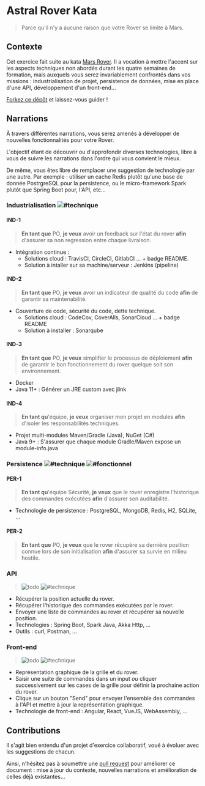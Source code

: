 # Astral Rover Kata
> Parce qu'il n'y a aucune raison que votre Rover se limite à Mars.

## Contexte

Cet exercice fait suite au kata [Mars Rover](https://katalyst.codurance.com/mars-rover). Il a vocation à mettre l'accent sur les aspects techniques non abordés durant les quatre semaines de formation, mais auxquels vous serez invariablement confrontés dans vos missions : industrialisation de projet, persistence de données, mise en place d'une API, développement d'un front-end... 

[Forkez ce dépôt](https://github.com/lelionvert/astral-rover-kata/fork) et laissez-vous guider !


## Narrations

À travers différentes narrations, vous serez amenés à développer de nouvelles fonctionnalités pour votre Rover.

L'objectif étant de découvrir ou d'approfondir diverses technologies, libre à vous de suivre les narrations dans l'ordre
qui vous convient le mieux. 

De même, vous êtes libre de remplacer une suggestion de technologie par une autre. Par exemple : utiliser un cache Redis
plutôt qu'une base de donnée PostrgreSQL pour la persistence, ou le micro-framework Spark plutôt que Spring Boot pour,
l'API, etc...


### Industrialisation ![#technique](https://img.shields.io/badge/%23technique-red.svg)

#### IND-1
> **En tant que** PO, **je veux** avoir un feedback sur l'état du rover **afin** d'assurer sa non regression entre chaque livraison.
  * Intégration continue :
    * Solutions cloud : TravisCI, CircleCI, GitlabCI ... + badge README.
    * Solution à intaller sur sa machine/serveur : Jenkins (pipeline)

#### IND-2
> **En tant que** PO, **je veux** avoir un indicateur de qualité du code **afin** de garantir sa maintenabilité.
  * Couverture de code, sécurité du code, dette technique.
    * Solutions cloud : CodeCov, CoverAlls, SonarCloud ... + badge README
    * Solution à installer : Sonarqube

#### IND-3
> **En tant que** PO, **je veux** simplifier le processus de déploiement **afin** de garantir le bon fonctionnement du rover quelque soit son environnement.
  * Docker
  * Java 11+ : Générer un JRE custom avec jlink

#### IND-4
> **En tant qu**'équipe, **je veux** organiser mon projet en modules **afin** d'isoler les responsabilités techniques.
  * Projet multi-modules Maven/Gradle (Java), NuGet (C#)
  * Java 9+ : S'assurer que chaque module Gradle/Maven expose un module-info.java


### Persistence ![#technique](https://img.shields.io/badge/%23technique-red.svg) ![#fonctionnel](https://img.shields.io/badge/%23fonctionnel-blue.svg)

#### PER-1
> **En tant qu**'équipe Sécurité, **je veux** que le rover enregistre l'historique des commandes exécutées **afin** d'assurer son auditabilité.
  * Technologie de persistence : PostgreSQL, MongoDB, Redis, H2, SQLite, ...

#### PER-2
> **En tant que** PO, **je veux** que le rover récupère sa dernière position connue lors de son initialisation **afin** d'assurer sa survie en milieu hostile.


### API
> ![todo](https://img.shields.io/badge/%23todo-lightgrey.svg) ![#technique](https://img.shields.io/badge/%23technique-red.svg)

* Récupérer la position actuelle du rover.
* Récupérer l'historique des commandes exécutées par le rover.
* Envoyer une liste de commandes au rover et récupérer sa nouvelle position.
* Technologies : Spring Boot, Spark Java, Akka Http, ...
* Outils : curl, Postman, ...


### Front-end
> ![todo](https://img.shields.io/badge/%23todo-lightgrey.svg) ![#technique](https://img.shields.io/badge/%23technique-red.svg)

* Représentation graphique de la grille et du rover.
* Saisir une suite de commandes dans un input _ou_ cliquer successivement sur les cases de la grille pour définir la prochaine action du rover.
* Clique sur un bouton "Send" pour envoyer l'ensemble des commandes à l'API et mettre à jour la représentation graphique.
* Technologie de front-end : Angular, React, VueJS, WebAssembly, ...


## Contributions

Il s'agit bien entendu d'un projet d'exercice collaboratif, voué à évoluer avec les suggestions de chacun.

Ainsi, n'hésitez pas à soumettre une [pull request](https://github.com/lelionvert/astral-rover-kata/pulls) pour améliorer ce document : mise à jour du contexte, nouvelles
narrations et amélioration de celles déjà existantes...